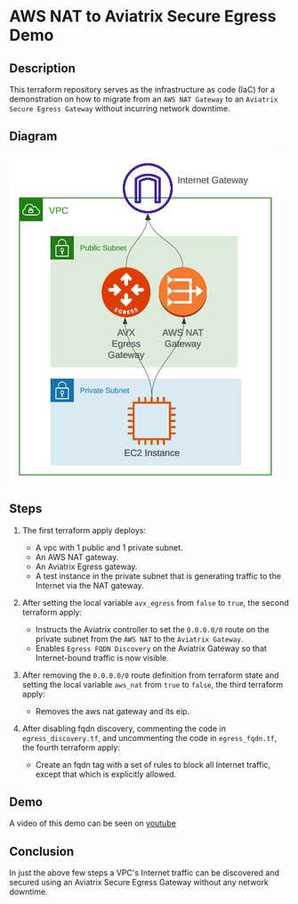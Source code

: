 # AWS NAT to Aviatrix Secure Egress Demo

## Description

This terraform repository serves as the infrastructure as code (IaC) for a demonstration on how to migrate from an `AWS NAT Gateway` to an `Aviatrix Secure Egress Gateway` without incurring network downtime.

## Diagram

![Topology](topology.png)

## Steps

1. The first terraform apply deploys:

   - A vpc with 1 public and 1 private subnet.
   - An AWS NAT gateway.
   - An Aviatrix Egress gateway.
   - A test instance in the private subnet that is generating traffic to the Internet via the NAT gateway.

2. After setting the local variable `avx_egress` from `false` to `true`, the second terraform apply:

   - Instructs the Aviatrix controller to set the `0.0.0.0/0` route on the private subnet from the `AWS NAT` to the `Aviatrix Gateway`.
   - Enables `Egress FQDN Discovery` on the Aviatrix Gateway so that Internet-bound traffic is now visible.

3. After removing the `0.0.0.0/0` route definition from terraform state and setting the local variable `aws_nat` from `true` to `false`, the third terraform apply:

   - Removes the aws nat gateway and its eip.

4. After disabling fqdn discovery, commenting the code in `egress_discovery.tf`, and uncommenting the code in `egress_fqdn.tf`, the fourth terraform apply:

   - Create an fqdn tag with a set of rules to block all Internet traffic, except that which is explicitly allowed.

## Demo

A video of this demo can be seen on [youtube](https://www.youtube.com/watch?v=oufrD58B_hc)

## Conclusion

In just the above few steps a VPC's Internet traffic can be discovered and secured using an Aviatrix Secure Egress Gateway without any network downtime.
